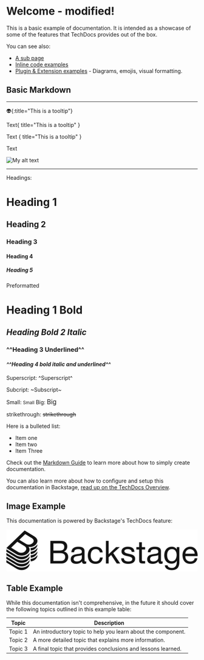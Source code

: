 # Welcome - modified!

This is a basic example of documentation. It is intended as a showcase of some of the
features that TechDocs provides out of the box.

You can see also:

- [A sub page](sub-page.md)
- [Inline code examples](code/code-sample.md)
- [Plugin & Extension examples](extensions.md) - Diagrams, emojis, visual formatting.

## Basic Markdown


  
* * *

:alien:{:title="This is a tooltip"}

Text{ title="This is a tooltip" }

Text { title="This is a tooltip" }

<span title="This is a tooltip">Text</span>

![My alt text](images/test.drawio)

* * *

Headings:

# Heading 1

## Heading 2

### Heading 3

#### Heading 4

##### Heading 5


Preformatted

# **Heading 1 Bold**

## _**Heading Bold 2 Italic**_

### ^^Heading 3 Underlined^^

#### _**^^Heading 4 bold italic and underlined^^**_


Superscript: ^Superscript^

Subcript: ~Subscript~

Small: <small>Small</small>
Big: <big>Big</big>

strikethrough: ~~strikethrough~~

Here is a bulleted list:

- Item one
- Item two
- Item Three

Check out the [Markdown Guide](https://www.markdownguide.org/) to learn more about how to
simply create documentation.

You can also learn more about how to configure and setup this documentation in Backstage,
[read up on the TechDocs Overview](https://backstage.io/docs/features/techdocs/).

## Image Example

This documentation is powered by Backstage's TechDocs feature:

![Backstage Logo](images/backstage-logo-cncf.svg)

## Table Example

While this documentation isn't comprehensive, in the future it should cover the following
topics outlined in this example table:

| Topic   | Description                                                  |
| ------- | ------------------------------------------------------------ |
| Topic 1 | An introductory topic to help you learn about the component. |
| Topic 2 | A more detailed topic that explains more information.        |
| Topic 3 | A final topic that provides conclusions and lessons learned. |
